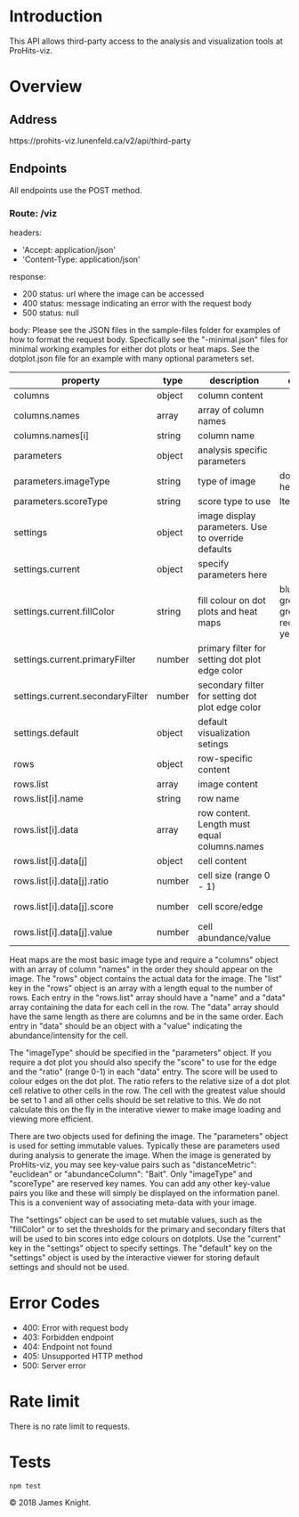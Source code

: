 # Introduction

This API allows third-party access to the analysis and visualization tools at ProHits-viz.

# Overview

## Address
https<nolink>://prohits-viz.lunenfeld.ca/v2/api/third-party

## Endpoints

All endpoints use the POST method.

### Route: /viz
headers:
* 'Accept: application/json'
* 'Content-Type: application/json'

response:
* 200 status: url where the image can be accessed
* 400 status: message indicating an error with the request body
* 500 status: null

body: Please see the JSON files in the sample-files folder for examples of how to format the request body. Specfically see the "-minimal.json" files for minimal working examples for either dot plots or heat maps. See the dotplot.json file for an example with many optional parameters set.

| property                         | type   | description                                        | options                                                 | required     | default   |
|----------------------------------|--------|----------------------------------------------------|---------------------------------------------------------|--------------|-----------|
| columns                          | object | column content                                     |                                                         | true         |           |
| columns.names                    | array  | array of column names                              |                                                         | true         |           |
| columns.names[i]                 | string | column name                                        |                                                         | true         |           |
| parameters                       | object | analysis specific parameters                       |                                                         | true         |           |
| parameters.imageType             | string | type of image                                      | dotplot, heatmap                                        | true         |           |
| parameters.scoreType             | string | score type to use                                  | lte, gte                                                | false        | lte       |
| settings                         | object | image display parameters. Use to override defaults |                                                         | false        |           |
| settings.current                 | object | specify parameters here                            |                                                         | false        |           |
| settings.current.fillColor       | string | fill colour on dot plots and heat maps             | blueBlack, greenBlack, greyscale, redBlack, yellowBlack | false        | blueBlack |
| settings.current.primaryFilter   | number | primary filter for setting dot plot edge color     |                                                         | false        | 0.01      |
| settings.current.secondaryFilter | number | secondary filter for setting dot plot edge color   |                                                         | false        | 0.05      |
| settings.default                 | object | default visualization setings                      |                                                         | false        |           |
| rows                             | object | row-specific content                               |                                                         | true         |           |
| rows.list                        | array  | image content                                      |                                                         | true         |           |
| rows.list[i].name                | string | row name                                           |                                                         | true         |           |
| rows.list[i].data                | array  | row content. Length must equal columns.names       |                                                         | true         |           |
| rows.list[i].data[j]             | object | cell content                                       |                                                         | true         |           |
| rows.list[i].data[j].ratio       | number | cell size (range 0 - 1)                            |                                                         | dotplot only |           |
| rows.list[i].data[j].score       | number | cell score/edge                                    |                                                         | dotplot only |           |
| rows.list[i].data[j].value       | number | cell abundance/value                               |                                                         | true         |           |

Heat maps are the most basic image type and require a "columns" object with an array of column "names" in the order they should appear on the image. The "rows" object contains the actual data for the image. The "list" key in the "rows" object is an array with a length equal to the number of rows. Each entry in the "rows.list" array should have a "name" and a "data" array containing the data for each cell in the row. The "data" array should have the same length as there are columns and be in the same order. Each entry in "data" should be an object with a "value" indicating the abundance/intensity for the cell.

The "imageType" should be specified in the "parameters" object. If you require a dot plot you should also specify the "score" to use for the edge and the "ratio" (range 0-1) in each "data" entry. The score will be used to colour edges on the dot plot. The ratio refers to the relative size of a dot plot cell relative to other cells in the row. The cell with the greatest value should be set to 1 and all other cells should be set relative to this. We do not calculate this on the fly in the interative viewer to make image loading and viewing more efficient.

There are two objects used for defining the image. The "parameters" object is used for setting immutable values. Typically these are parameters used during analysis to generate the image. When the image is generated by ProHits-viz, you may see key-value pairs such as "distanceMetric": "euclidean" or "abundanceColumn": "Bait". Only "imageType" and "scoreType" are reserved key names. You can add any other key-value pairs you like and these will simply be displayed on the information panel. This is a convenient way of associating meta-data with your image.

The "settings" object can be used to set mutable values, such as the "fillColor" or to set the thresholds for the primary and secondary filters that will be used to bin scores into edge colours on dotplots. Use the "current" key in the "settings" object to specify settings. The "default" key on the "settings" object is used by the interactive viewer for storing default settings and should not be used.

# Error Codes
* 400: Error with request body
* 403: Forbidden endpoint
* 404: Endpoint not found
* 405: Unsupported HTTP method
* 500: Server error

# Rate limit
There is no rate limit to requests.

# Tests

`npm test`

© 2018 James Knight.

